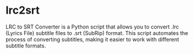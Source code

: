 # lrc2srt
LRC to SRT Converter is a Python script that allows you to convert .lrc (Lyrics File) subtitle files to .srt (SubRip) format. This script automates the process of converting subtitles, making it easier to work with different subtitle formats.
